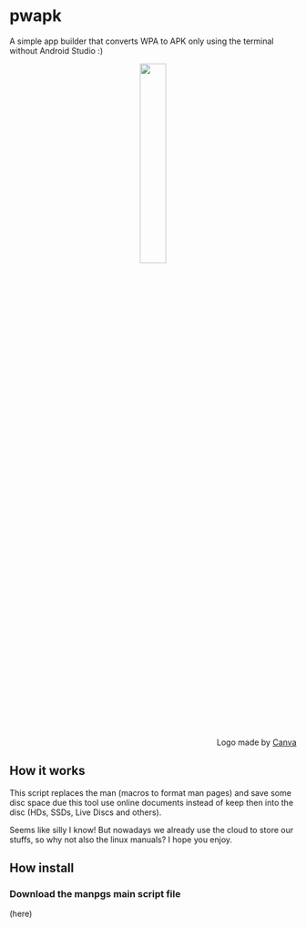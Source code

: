 # pwapk
A simple app builder that converts WPA to APK only using the terminal without Android Studio :)
<br />
<p align="center"><img src="https://image.flaticon.com/icons/svg/1545/1545492.svg" height="30%" width="30%"></p>
<div align="right">Logo made by <a href="https://www.canva.com/">Canva</a></div>

## How it works
This script replaces the man (macros to format man pages) and save some disc space due this tool use online documents instead of keep then into the disc (HDs, SSDs, Live Discs and others).

Seems like silly I know! But nowadays we already use the cloud to store our stuffs, so why not also the linux manuals? I hope you enjoy. 

## How install
### Download the manpgs main script file
(here)
